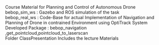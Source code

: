 Course Material for Planning and Control of Autonomous Drone<br />
bebop_sim_ws : Gazebo and ROS simulation of the task<br />
bebop_real_ws : Code-Base for actual Implementation of Navigation and Planning of Drone in contrained Environment using OptiTrack System <br />
Developed Package : bebop_navigation ,get_pointcloud,pointcloud_to_laserscan<br />
Folder ClassPresentation Includes the lecture Materials<br />